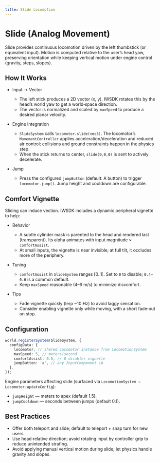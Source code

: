 ```yaml
---
title: Slide Locomotion
---
```


# Slide (Analog Movement)

Slide provides continuous locomotion driven by the left thumbstick (or equivalent input). Motion is computed relative to the user’s head yaw, preserving orientation while keeping vertical motion under engine control (gravity, steps, slopes).

## How It Works

- Input → Vector
  - The left stick produces a 2D vector (x, y). IWSDK rotates this by the head’s world yaw to get a world‑space direction.
  - The vector is normalized and scaled by `maxSpeed` to produce a desired planar velocity.

- Engine Integration
  - `SlideSystem` calls `locomotor.slide(vec3)`. The locomotor’s `MovementController` applies acceleration/deceleration and reduced air control; collisions and ground constraints happen in the physics step.
  - When the stick returns to center, `slide(0,0,0)` is sent to actively decelerate.

- Jump
  - Press the configured `jumpButton` (default: A button) to trigger `locomotor.jump()`. Jump height and cooldown are configurable.

## Comfort Vignette

Sliding can induce vection. IWSDK includes a dynamic peripheral vignette to help:

- Behavior
  - A subtle cylinder mask is parented to the head and rendered last (transparent). Its alpha animates with input magnitude × `comfortAssist`.
  - At small inputs, the vignette is near invisible; at full tilt, it occludes more of the periphery.

- Tuning
  - `comfortAssist` in `SlideSystem` ranges [0..1]. Set to `0` to disable; `0.4–0.6` is a common default.
  - Keep `maxSpeed` reasonable (4–6 m/s) to minimize discomfort.

- Tips
  - Fade vignette quickly (lerp ~10 Hz) to avoid laggy sensation.
  - Consider enabling vignette only while moving, with a short fade‑out on stop.

## Configuration

```ts
world.registerSystem(SlideSystem, {
  configData: {
    locomotor, // shared Locomotor instance from LocomotionSystem
    maxSpeed: 5, // meters/second
    comfortAssist: 0.5, // 0 disables vignette
    jumpButton: 'a', // any InputComponent id
  },
});
```

Engine parameters affecting slide (surfaced via `LocomotionSystem → Locomotor.updateConfig`):

- `jumpHeight` — meters to apex (default 1.5).
- `jumpCooldown` — seconds between jumps (default 0.1).

## Best Practices

- Offer both teleport and slide; default to teleport + snap turn for new users.
- Use head‑relative direction; avoid rotating input by controller grip to reduce unintended strafing.
- Avoid applying manual vertical motion during slide; let physics handle gravity and slopes.
